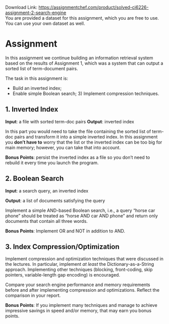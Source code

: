 Download Link: https://assignmentchef.com/product/solved-ci6226-assignment-2-search-engine
<br>
You are provided a dataset for this assignment, which you are free to use.  You can use your own dataset as well.

<h1>Assignment</h1>

In this assignment we continue building an information retrieval system based on the results of Assignment 1, which was a system that can output a sorted list of term-document pairs.

The task in this assignment is:

<ul>

 <li>Build an inverted index;</li>

 <li>Enable simple Boolean search; 3) Implement compression techniques.</li>

</ul>

<h2>1. Inverted Index</h2>

<strong>Input</strong>: a file with sorted term-doc pairs <strong>Output</strong>: inverted index

In this part you would need to take the file containing the sorted list of term-doc pairs and transform it into a simple inverted index.  In this assignment you <strong>don’t have to</strong> worry that the list or the inverted index can be too big for main memory; however, you can take that into account.

<strong>Bonus Points</strong>: persist the inverted index as a file so you don’t need to rebuild it every time you launch the program.

<h2>2. Boolean Search</h2>

<strong>Input</strong>: a search query, an inverted index

<strong>Output</strong>: a list of documents satisfying the query

Implement a simple AND-based Boolean search, i.e., a query “horse car phone” should be treated as “horse AND car AND phone” and return only documents that contain all three words.

<strong>Bonus Points</strong>: Implement OR and NOT in addition to AND.

<h2>3. Index Compression/Optimization</h2>

Implement compression and optimization techniques that were discussed in the lectures.  In particular, implement <em>at least</em> the Dictionary-as-a-String approach.  Implementing other techniques (blocking, front-coding, skip pointers, variable-length gap encoding) is encouraged.

Compare your search engine performance and memory requirements before and after implementing compression and optimizations.  Reflect the comparison in your report.

<strong>Bonus Points</strong>: If you implement many techniques and manage to achieve impressive savings in speed and/or memory, that may earn you bonus points.